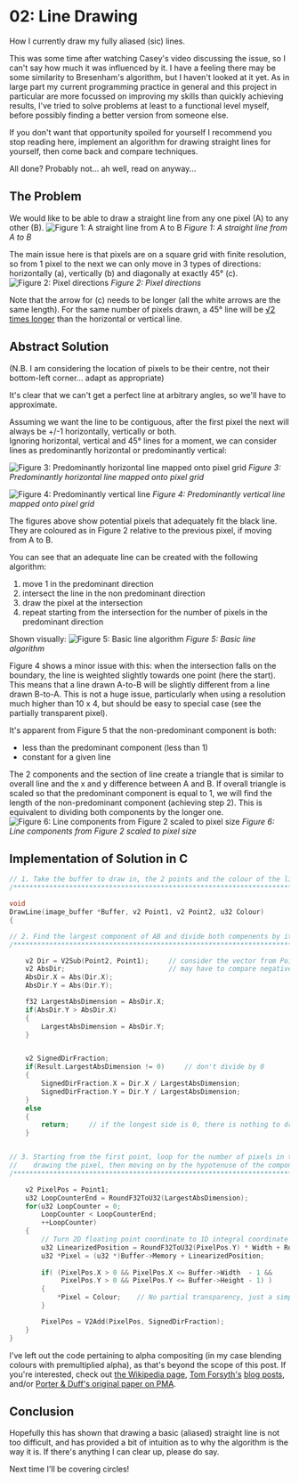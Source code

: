 02: Line Drawing
================

How I currently draw my fully aliased (sic) lines.

This was some time after watching Casey's video discussing the issue, so I can't say how much it was influenced by it.
I have a feeling there may be some similarity to Bresenham's algorithm, but I haven't looked at it yet.
As in large part my current programming practice in general and this project in particular are more focussed on improving my skills than quickly achieving results, I've tried to solve problems at least to a functional level myself, before possibly finding a better version from someone else.

If you don't want that opportunity spoiled for yourself I recommend you stop reading here, implement an algorithm for drawing straight lines for yourself, then come back and compare techniques.

All done? Probably not... ah well, read on anyway...

The Problem
-----------
We would like to be able to draw a straight line from any one pixel (A) to any other (B).
![Figure 1: A straight line from A to B](02_assets/fig1.png)
*Figure 1: A straight line from A to B*

The main issue here is that pixels are on a square grid with finite resolution, so from 1 pixel to the next we can only move in 3 types of directions: horizontally (a), vertically (b) and diagonally at exactly 45° (c).
![Figure 2: Pixel directions](02_assets/fig2.png)
*Figure 2: Pixel directions*

Note that the arrow for (c) needs to be longer (all the white arrows are the same length). For the same number of pixels drawn, a 45° line will be [√2 times longer](https://en.wikipedia.org/wiki/Square_root_of_2) than the horizontal or vertical line.

Abstract Solution
-----------------
(N.B. I am considering the location of pixels to be their centre, not their bottom-left corner... adapt as appropriate)

It's clear that we can't get a perfect line at arbitrary angles, so we'll have to approximate.

Assuming we want the line to be contiguous, after the first pixel the next will always be +/-1 horizontally, vertically or both.  
Ignoring horizontal, vertical and 45° lines for a moment, we can consider lines as predominantly horizontal or predominantly vertical:

![Figure 3: Predominantly horizontal line mapped onto pixel grid](02_assets/fig3.png)
*Figure 3: Predominantly horizontal line mapped onto pixel grid*

![Figure 4: Predominantly vertical line](02_assets/fig4.png)
*Figure 4: Predominantly vertical line mapped onto pixel grid* 

The figures above show potential pixels that adequately fit the black line.
They are coloured as in Figure 2 relative to the previous pixel, if moving from A to B.

You can see that an adequate line can be created with the following algorithm:
1. move 1 in the predominant direction
2. intersect the line in the non predominant direction
3. draw the pixel at the intersection
4. repeat starting from the intersection for the number of pixels in the predominant direction

Shown visually:
![Figure 5: Basic line algorithm](02_assets/fig5.png)
*Figure 5: Basic line algorithm*

Figure 4 shows a minor issue with this: when the intersection falls on the boundary, the line is weighted slightly towards one point (here the start).
This means that a line drawn A-to-B will be slightly different from a line drawn B-to-A.
This is not a huge issue, particularly when using a resolution much higher than 10 x 4, but should be easy to special case (see the partially transparent pixel).

It's apparent from Figure 5 that the non-predominant component is both:
- less than the predominant component (less than 1)
- constant for a given line

The 2 components and the section of line create a triangle that is similar to overall line and the x and y difference between A and B.
If overall triangle is scaled so that the predominant component is equal to 1, we will find the length of the non-predominant component (achieving step 2).
This is equivalent to dividing both components by the longer one.
![Figure 6: Line components from Figure 2 scaled to pixel size](02_assets/fig6.png)
*Figure 6: Line components from Figure 2 scaled to pixel size*

Implementation of Solution in C
-------------------------------

``` c
// 1. Take the buffer to draw in, the 2 points and the colour of the line
/**********************************************************************/

void
DrawLine(image_buffer *Buffer, v2 Point1, v2 Point2, u32 Colour)
{

// 2. Find the largest component of AB and divide both compenents by it
/**********************************************************************/

	v2 Dir = V2Sub(Point2, Point1);		// consider the vector from Point1 to Point2
	v2 AbsDir;							// may have to compare negatives
	AbsDir.X = Abs(Dir.X);
	AbsDir.Y = Abs(Dir.Y);

	f32 LargestAbsDimension = AbsDir.X;
	if(AbsDir.Y > AbsDir.X)
	{
		LargestAbsDimension = AbsDir.Y;
	}


	v2 SignedDirFraction;
	if(Result.LargestAbsDimension != 0)		// don't divide by 0
	{
		SignedDirFraction.X = Dir.X / LargestAbsDimension;
		SignedDirFraction.Y = Dir.Y / LargestAbsDimension;
	}
	else
	{
		return;		// if the longest side is 0, there is nothing to draw
	}


// 3. Starting from the first point, loop for the number of pixels in the longer dimension, 
//    drawing the pixel, then moving on by the hypotenuse of the component triangle.
/*****************************************************************************************/

	v2 PixelPos = Point1;
	u32 LoopCounterEnd = RoundF32ToU32(LargestAbsDimension);
	for(u32 LoopCounter = 0;
	    LoopCounter < LoopCounterEnd;
	    ++LoopCounter)
	{
		// Turn 2D floating point coordinate to 1D integral coordinate
		u32 LinearizedPosition = RoundF32ToU32(PixelPos.Y) * Width + RoundF32ToU32(PixelPos.X);
		u32 *Pixel = (u32 *)Buffer->Memory + LinearizedPosition;
		
		if( (PixelPos.X > 0 && PixelPos.X <= Buffer->Width  - 1 &&		// don't draw outside the screen
		     PixelPos.Y > 0 && PixelPos.Y <= Buffer->Height - 1) )
		{
			*Pixel = Colour;	// No partial transparency, just a simple overwrite
		}

		PixelPos = V2Add(PixelPos, SignedDirFraction);
	}
}
```

I've left out the code pertaining to alpha compositing (in my case blending colours with premultiplied alpha), as that's beyond the scope of this post. If you're interested, check out [the Wikipedia page](https://en.wikipedia.org/wiki/Alpha_compositing),
[Tom Forsyth's](https://tomforsyth1000.github.io/blog.wiki.html#%5B%5BPremultiplied%20alpha%5D%5D) [blog posts](https://tomforsyth1000.github.io/blog.wiki.html#%5B%5BPremultiplied%20alpha%20part%202%5D%5D),
and/or [Porter & Duff's original paper on PMA](https://keithp.com/~keithp/porterduff/p253-porter.pdf).

Conclusion
----------
Hopefully this has shown that drawing a basic (aliased) straight line is not too difficult, and has provided a bit of intuition as to why the algorithm is the way it is.
If there's anything I can clear up, please do say.

Next time I'll be covering circles!
